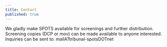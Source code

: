 ```yaml
---
title: Contact
published: true
---
```


We gladly make SPOTS available for screenings and further distribution. Screening copies (DCP or mov) can be made available to anyone interested. Inquiries can be sent to:  mailATtribunal-spotsDOTnet